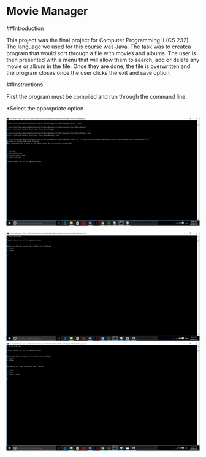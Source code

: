 # Movie Manager


##Introduction

This project was the final project for Computer Programming II (CS 232). The language we used for this course was Java.
The task was to createa program that would sort through a file with movies and albums. The user is then presented with a menu that will allow them to search, add or delete any movie or album in the file. Once they are done, the file is overwritten and the program closes once the user clicks the exit and save option. 

##Instructions

First the program must be compiled and run through the command line.


*Select the appropriate option

![alt](https://github.com/cdikoko/Portfolio-part-2/blob/master/Screenshot%20(25).png)

![alt](https://github.com/cdikoko/Portfolio-part-2/blob/master/Screenshot%20(26).png)
![alt](https://github.com/cdikoko/Portfolio-part-2/blob/master/Screenshot%20(27).png)

